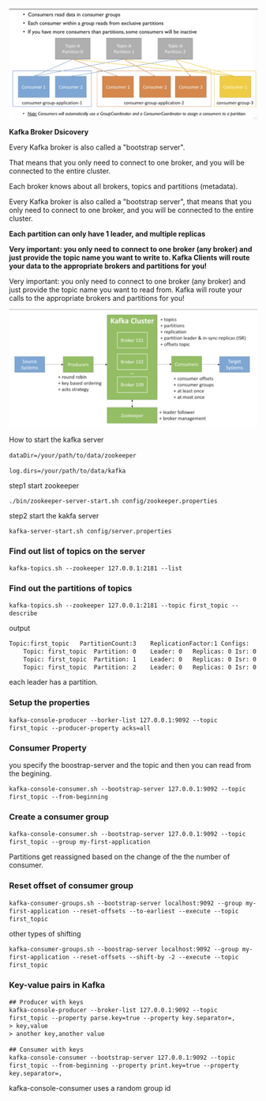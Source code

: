 ![image-20190623135031416](figure/consumer_plot.png)

**Kafka Broker Dsicovery**

Every Kafka broker is also called a "bootstrap server".

That means that you only need to connect to one broker, and you will be connected to the entire cluster.

Each broker knows about all brokers, topics and partitions (metadata).

Every Kafka broker is also called a "bootstrap server", that means that you only need to connect to one broker, and you will be connected to the entire cluster.

**Each partition can only have 1 leader, and multiple replicas**

**Very important: you only need to connect to one broker (any broker) and just provide the topic name you want to write to. Kafka Clients will route your data to the appropriate brokers and partitions for you!**

Very important: you only need to connect to one broker (any broker) and just provide the topic name you want to read from. Kafka will route your calls to the appropriate brokers and partitions for you!

![image-20190623142934449](/figure/kafka_round_up.png)

How to start the kafka server

`dataDir=/your/path/to/data/zookeeper`

`log.dirs=/your/path/to/data/kafka`

step1 start zookeeper

```shell
./bin/zookeeper-server-start.sh config/zookeeper.properties
```

step2 start the kakfa server

```
kafka-server-start.sh config/server.properties
```



### Find out list of topics on the server

```shell
kafka-topics.sh --zookeeper 127.0.0.1:2181 --list
```

### Find out the partitions of topics

```shell
kafka-topics.sh --zookeeper 127.0.0.1:2181 --topic first_topic --describe
```

output

```
Topic:first_topic	PartitionCount:3	ReplicationFactor:1	Configs:
	Topic: first_topic	Partition: 0	Leader: 0	Replicas: 0	Isr: 0
	Topic: first_topic	Partition: 1	Leader: 0	Replicas: 0	Isr: 0
	Topic: first_topic	Partition: 2	Leader: 0	Replicas: 0	Isr: 0
```

each leader has a partition.

### Setup the properties

```shell
kafka-console-producer --borker-list 127.0.0.1:9092 --topic first_topic --producer-property acks=all
```

### Consumer Property 

you specify the boostrap-server and the topic and then you can read from the begining.

```shell
kafka-console-consumer.sh --bootstrap-server 127.0.0.1:9092 --topic first_topic --from-beginning
```

### Create a consumer group

```shell
kafka-console-consumer.sh --bootstrap-server 127.0.0.1:9092 --topic first_topic --group my-first-application
```

Partitions get reassigned based on the change of the the number of consumer.

### Reset offset of consumer group

```shell
kafka-consumer-groups.sh --bootstrap-server localhost:9092 --group my-first-application --reset-offsets --to-earliest --execute --topic first_topic
```

other types of shifting

```shell
kafka-consumer-groups.sh --boostrap-server localhost:9092 --group my-first-application --reset-offsets --shift-by -2 --execute --topic first_topic
```

### Key-value pairs in Kafka

```shell
## Producer with keys
kafka-console-producer --broker-list 127.0.0.1:9092 --topic first_topic --property parse.key=true --property key.separator=,
> key,value
> another key,another value

## Consumer with keys
kafka-console-consumer --bootstrap-server 127.0.0.1:9092 --topic first_topic --from-beginning --property print.key=true --property key.separator=,
```

kafka-console-consumer uses a random group id

